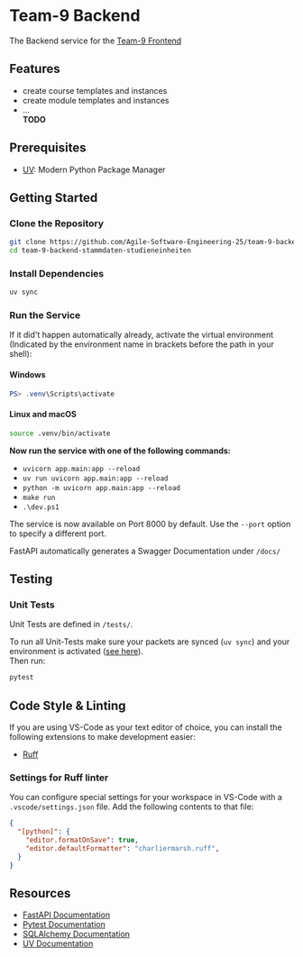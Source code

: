 # Team-9 Backend
The Backend service for the [Team-9 Frontend](https://github.com/Agile-Software-Engineering-25/team-9-frontend-stammdaten-studieneinheiten)

## Features
- create course templates and instances
- create module templates and instances
- ...  
**TODO**

## Prerequisites
- [UV](https://docs.astral.sh/uv/getting-started/installation/#__tabbed_1_2): Modern Python Package Manager

## Getting Started

### Clone the Repository
```bash
git clone https://github.com/Agile-Software-Engineering-25/team-9-backend-stammdaten-studieneinheiten.git
cd team-9-backend-stammdaten-studieneinheiten
```

### Install Dependencies
```bash
uv sync
```

### Run the Service
If it did't happen automatically already, activate the virtual environment (Indicated by the environment name in brackets before the path in your shell):
#### Windows
```powershell
PS> .venv\Scripts\activate
```
#### Linux and macOS
```bash
source .venv/bin/activate
```

**Now run the service with one of the following commands:**
- ` uvicorn app.main:app --reload `  
- `uv run uvicorn app.main:app --reload`
- `python -m uvicorn app.main:app --reload`
- `make run`
- `.\dev.ps1`

The service is now available on Port 8000 by default. Use the `--port` option to specify a different port.

FastAPI automatically generates a Swagger Documentation under `/docs/`

## Testing
### Unit Tests
Unit Tests are defined in `/tests/`. 

To run all Unit-Tests make sure your packets are synced (`uv sync`) and your environment is activated ([see here](#windows)).  
Then run:
```bash
pytest
```

## Code Style & Linting
If you are using VS-Code as your text editor of choice, you can install the following extensions to make development easier:
- [Ruff](https://marketplace.visualstudio.com/items?itemName=charliermarsh.ruff)

### Settings for Ruff linter
You can configure special settings for your workspace in VS-Code with a `.vscode/settings.json` file. Add the following contents to that file:
```json
{
  "[python]": {
    "editor.formatOnSave": true,
    "editor.defaultFormatter": "charliermarsh.ruff",
  }
}
```

## Resources
- [FastAPI Documentation](https://fastapi.tiangolo.com/learn/)
- [Pytest Documentation](https://docs.pytest.org/en/stable/index.html)
- [SQLAlchemy Documentation](https://docs.sqlalchemy.org/en/20/)
- [UV Documentation](https://docs.astral.sh/uv/)
